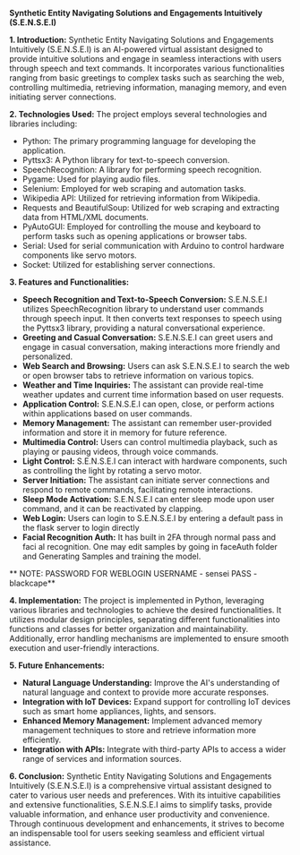 **Synthetic Entity Navigating Solutions and Engagements Intuitively (S.E.N.S.E.I)**

**1. Introduction:**
Synthetic Entity Navigating Solutions and Engagements Intuitively (S.E.N.S.E.I) is an AI-powered virtual assistant designed to provide intuitive solutions and engage in seamless interactions with users through speech and text commands. It incorporates various functionalities ranging from basic greetings to complex tasks such as searching the web, controlling multimedia, retrieving information, managing memory, and even initiating server connections. 

**2. Technologies Used:**
The project employs several technologies and libraries including:
- Python: The primary programming language for developing the application.
- Pyttsx3: A Python library for text-to-speech conversion.
- SpeechRecognition: A library for performing speech recognition.
- Pygame: Used for playing audio files.
- Selenium: Employed for web scraping and automation tasks.
- Wikipedia API: Utilized for retrieving information from Wikipedia.
- Requests and BeautifulSoup: Utilized for web scraping and extracting data from HTML/XML documents.
- PyAutoGUI: Employed for controlling the mouse and keyboard to perform tasks such as opening applications or browser tabs.
- Serial: Used for serial communication with Arduino to control hardware components like servo motors.
- Socket: Utilized for establishing server connections.

**3. Features and Functionalities:**
- **Speech Recognition and Text-to-Speech Conversion:** S.E.N.S.E.I utilizes SpeechRecognition library to understand user commands through speech input. It then converts text responses to speech using the Pyttsx3 library, providing a natural conversational experience.
- **Greeting and Casual Conversation:** S.E.N.S.E.I can greet users and engage in casual conversation, making interactions more friendly and personalized.
- **Web Search and Browsing:** Users can ask S.E.N.S.E.I to search the web or open browser tabs to retrieve information on various topics.
- **Weather and Time Inquiries:** The assistant can provide real-time weather updates and current time information based on user requests.
- **Application Control:** S.E.N.S.E.I can open, close, or perform actions within applications based on user commands.
- **Memory Management:** The assistant can remember user-provided information and store it in memory for future reference.
- **Multimedia Control:** Users can control multimedia playback, such as playing or pausing videos, through voice commands.
- **Light Control:** S.E.N.S.E.I can interact with hardware components, such as controlling the light by rotating a servo motor.
- **Server Initiation:** The assistant can initiate server connections and respond to remote commands, facilitating remote interactions.
- **Sleep Mode Activation:** S.E.N.S.E.I can enter sleep mode upon user command, and it can be reactivated by clapping.
- **Web Login:** Users can login to S.E.N.S.E.I by entering a default pass in 
the flask server to login directly
- **Facial Recognition Auth:** It has built in 2FA through normal pass and faci
al recognition. One may edit samples by going in faceAuth folder and Generating Samples and training the model.

** NOTE: PASSWORD FOR WEBLOGIN
USERNAME - sensei
PASS - blackcape**

**4. Implementation:**
The project is implemented in Python, leveraging various libraries and technologies to achieve the desired functionalities. It utilizes modular design principles, separating different functionalities into functions and classes for better organization and maintainability. Additionally, error handling mechanisms are implemented to ensure smooth execution and user-friendly interactions.

**5. Future Enhancements:**
- **Natural Language Understanding:** Improve the AI's understanding of natural language and context to provide more accurate responses.
- **Integration with IoT Devices:** Expand support for controlling IoT devices such as smart home appliances, lights, and sensors.
- **Enhanced Memory Management:** Implement advanced memory management techniques to store and retrieve information more efficiently.
- **Integration with APIs:** Integrate with third-party APIs to access a wider range of services and information sources.

**6. Conclusion:**
Synthetic Entity Navigating Solutions and Engagements Intuitively (S.E.N.S.E.I) is a comprehensive virtual assistant designed to cater to various user needs and preferences. With its intuitive capabilities and extensive functionalities, S.E.N.S.E.I aims to simplify tasks, provide valuable information, and enhance user productivity and convenience. Through continuous development and enhancements, it strives to become an indispensable tool for users seeking seamless and efficient virtual assistance.